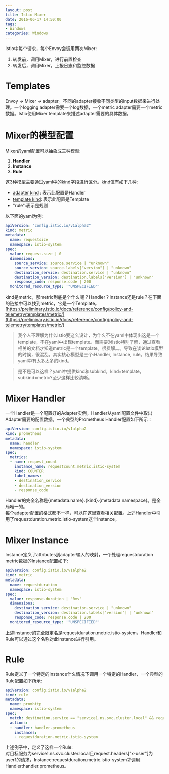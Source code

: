 ```yaml
---
layout: post
title: Istio Mixer
date: 2016-06-17 14:50:00
tags:
- Windows
categories: Windows
---
```


Istio中每个请求，每个Envoy会调用两次Mixer:
1. 转发前，调用Mixer，进行前置检查
2. 转发后，调用Mixer，上报日志和监控数据

# Templates
Envoy -> Mixer -> adapter。不同的adapter接收不同类型的input数据来进行处理。一个logging adapter需要一个log数据，一个metric adapter需要一个metric数据。Istio使用Mixer template来描述adapter需要的具体数据。        

# Mixer的模型配置
Mixer的yaml配置可以抽象成三种模型:
1. **Handler**
2. **Instance**
3. **Rule**

这3种模型主要通过yaml中的kind字段进行区分。kind值有如下几种:
* [adapter kind](https://preliminary.istio.io/docs/reference/config/policy-and-telemetry/adapters/) : 表示此配置是Handler
* [template kind](https://preliminary.istio.io/docs/reference/config/policy-and-telemetry/templates/): 表示此配置是Template
* "rule":表示是规则

以下面的yaml为例:
```yaml
apiVersion: "config.istio.io/v1alpha2"
kind: metric
metadata:
  name: requestsize
  namespace: istio-system
spec:
  value: request.size | 0
  dimensions:
    source_service: source.service | "unknown"
    source_version: source.labels["version"] | "unknown"
    destination_service: destination.service | "unknown"
    destination_version: destination.labels["version"] | "unknown"
    response_code: response.code | 200
  monitored_resource_type: '"UNSPECIFIED"'
```
kind是metric，那metric到底是个什么呢？Handler？Instance还是rule？在下面的链接中可以找到metric，它是一个Template。
[https://preliminary.istio.io/docs/reference/config/policy-and-telemetry/templates/metric/](https://preliminary.istio.io/docs/reference/config/policy-and-telemetry/templates/metric/)

> 我个人不理解为什么Istio要这么设计，为什么不在yaml中体现出这是一个template，不在yaml中出现template。而需要对Istio特别了解，通过查看相关的文档才知道metric是一个template。很费解。。。导致在谈论Istio模型的时候，很混乱。其实核心模型是三个:Handler, Instance, rule。结果导致yaml中有太多太多的kind。 

> 是不是可以这样？yaml中提供kind和subkind，kind=template，subkind=metric?至少这样比较清晰。



# Mixer Handler
一个Handler是一个配置好的Adapter实例。Handler从yaml配置文件中取出Adapter需要的配置数据。一个典型的Prometheus Handler配置如下所示：
```yaml
apiVersion: config.istio.io/v1alpha2
kind: prometheus
metadata:
  name: handler
  namespace: istio-system
spec:
  metrics:
  - name: request_count
    instance_name: requestcount.metric.istio-system
    kind: COUNTER
    label_names:
    - destination_service
    - destination_version
    - response_code
```

Handler的完全名称是{metadata.name}.{kind}.{metadata.namespace}。是全局唯一的。    
每个adapter配置的格式都不一样，可以在[这里](https://istio.io/docs/reference/config/policy-and-telemetry/adapters/)查看相关配置。上述Handler中引用了requestduration.metric.istio-system这个Instance。

# Mixer Instance
Instance定义了attributes到adapter输入的映射，一个处理requestduration metric数据的Instance配置如下:
```yaml
apiVersion: config.istio.io/v1alpha2
kind: metric
metadata:
  name: requestduration
  namespace: istio-system
spec:
  value: response.duration | "0ms"
  dimensions:
    destination_service: destination.service | "unknown"
    destination_version: destination.labels["version"] | "unknown"
    response_code: response.code | 200
  monitored_resource_type: '"UNSPECIFIED"'
```
上述Instance的完全限定名是requestduration.metric.istio-system，Handler和Rule可以通过这个名称对此Instance进行引用。

# Rule
Rule定义了一个特定的Instance什么情况下调用一个特定的Handler，一个典型的Rule配置如下所示:
```yaml
apiVersion: config.istio.io/v1alpha2
kind: rule
metadata:
  name: promhttp
  namespace: istio-system
spec:
  match: destination.service == "service1.ns.svc.cluster.local" && request.headers["x-user"] == "user1"
  actions:
  - handler: handler.prometheus
    instances:
    - requestduration.metric.istio-system
```
上述例子中，定义了这样一个Rule:        
对目标服务为service1.ns.svc.cluster.local且request.headers["x-user"]为user1的请求，Instance:requestduration.metric.istio-system才调用Handler:handler.prometheus。



